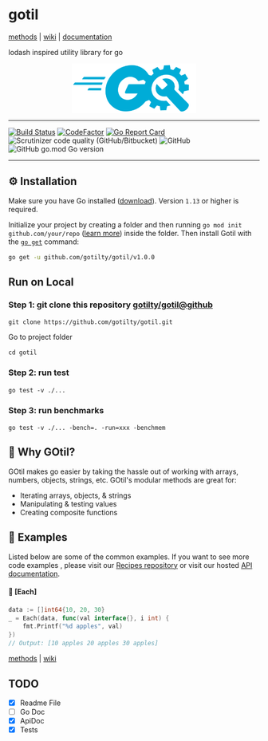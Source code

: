 # gotil

[methods](https://github.com/gotilty/gotil/wiki/methods) | [wiki](https://github.com/gotilty/gotil/wiki) | [documentation](https://gotilty.github.io/gotil/#/) 



lodash inspired utility library for go



<img src="images/gotil.png" width="250" height="100" style="display: block; margin: 0 auto">


------------


[![Build Status](https://scrutinizer-ci.com/g/gotilty/gotil/badges/build.png?b=master)](https://scrutinizer-ci.com/g/gotilty/gotil/build-status/master)
[![CodeFactor](https://www.codefactor.io/repository/github/gotilty/gotil/badge)](https://www.codefactor.io/repository/github/gotilty/gotil)
[![Go Report Card](https://goreportcard.com/badge/github.com/gotilty/gotil)](https://goreportcard.com/report/github.com/gotilty/gotil)
![Scrutinizer code quality (GitHub/Bitbucket)](https://img.shields.io/scrutinizer/quality/g/gotilty/gotil/master)
![GitHub](https://img.shields.io/github/license/gotilty/gotil)
![GitHub go.mod Go version](https://img.shields.io/github/go-mod/go-version/gotilty/gotil)

------------
## ⚙️ Installation

Make sure you have Go installed ([download](https://go.dev/dl/)). Version `1.13` or higher is required.

Initialize your project by creating a folder and then running `go mod init github.com/your/repo` ([learn more](https://go.dev/blog/using-go-modules)) inside the folder. Then install Gotil with the [`go get`](https://pkg.go.dev/cmd/go/#hdr-Add_dependencies_to_current_module_and_install_them) command:

```bash
go get -u github.com/gotilty/gotil/v1.0.0
```

## Run on Local

### Step 1: git clone this repository [gotilty/gotil@github](https://github.com/gotilty/gotil)

```
git clone https://github.com/gotilty/gotil.git
```

Go to project folder

```
cd gotil
```

### Step 2: run test

```
go test -v ./...
```

### Step 3: run benchmarks

```
go test -v ./... -bench=. -run=xxx -benchmem
```

## 🎯 Why GOtil?

GOtil makes go easier by taking the hassle out of working with arrays,
numbers, objects, strings, etc. GOtil's modular methods are great for:

- Iterating arrays, objects, & strings
- Manipulating & testing values
- Creating composite functions

## 👀 Examples

Listed below are some of the common examples. If you want to see more code examples , please visit our [Recipes repository](https://github.com/gotilty/gotil) or visit our hosted [API documentation](https://gotilty.github.io/gotil/#/).

#### 📖 [**Each**]

```go
data := []int64{10, 20, 30}
_ = Each(data, func(val interface{}, i int) {
    fmt.Printf("%d apples", val)
})
// Output: [10 apples 20 apples 30 apples]
```


[methods](https://github.com/gotilty/gotil/wiki/methods) | [wiki](https://github.com/gotilty/gotil/wiki)


## TODO

- [x] Readme File
- [ ] Go Doc
- [x] ApiDoc
- [x] Tests
